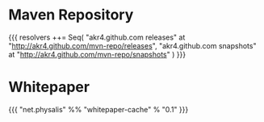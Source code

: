 Maven Repository
================

{{{
resolvers ++= Seq(
  "akr4.github.com releases"  at "http://akr4.github.com/mvn-repo/releases",
  "akr4.github.com snapshots" at "http://akr4.github.com/mvn-repo/snapshots"
)
}}}

Whitepaper
===========

{{{
"net.physalis" %% "whitepaper-cache" % "0.1"
}}}


